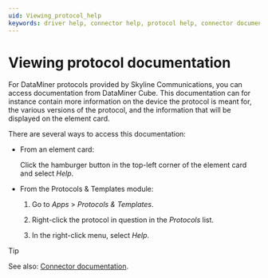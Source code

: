 ```yaml
---
uid: Viewing_protocol_help
keywords: driver help, connector help, protocol help, connector documentation
---
```


# Viewing protocol documentation

For DataMiner protocols provided by Skyline Communications, you can access documentation from DataMiner Cube. This documentation can for instance contain more information on the device the protocol is meant for, the various versions of the protocol, and the information that will be displayed on the element card.

There are several ways to access this documentation:

- From an element card:

  Click the hamburger button in the top-left corner of the element card and select *Help*.

- From the Protocols & Templates module:

  1. Go to *Apps* > *Protocols & Templates*.

  1. Right-click the protocol in question in the *Protocols* list.

  1. In the right-click menu, select *Help*.

> [!TIP]
> See also: [Connector documentation](xref:Connector_help_pages).
